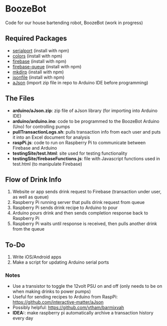 # BoozeBot
Code for our house bartending robot, BoozeBot (work in progress)

## Required Packages
 - [serialport](https://github.com/voodootikigod/node-serialport) (install with npm)
 - [colors](https://github.com/marak/colors.js/) (install with npm)
 - [firebase](https://github.com/firebase) (install with npm)
 - [firebase-queue](https://github.com/firebase/firebase-queue) (install with npm)
 - [mkdirp](https://github.com/substack/node-mkdirp) (install with npm)
 - [jsonfile](https://github.com/jprichardson/node-jsonfile) (install with npm)
 - [aJson](https://github.com/interactive-matter/aJson) (import zip file in repo to Arduino IDE before programming)

## The Files
 - **arduino/aJson.zip**: zip file of aJson library (for importing into Arduino IDE)
 - **arduino/arduino.ino**: code to be programmed to the BoozeBot Arduino (Uno) for controlling pumps
 - **pullTransactionLogs.sh**: pulls transaction info from each user and puts it into an Excel document for analysis
 - **raspPi.js**: code to run on Raspberry Pi to communicate between Firebase and Arduino
 - **testingSite/test.html**: site used for testing functionality
 - **testingSite/firebaseFunctions.js**: file with Javascript functions used in test.html (to manipulate Firebase)

<!--## Parts List-->
<!--| Part | Cost | Quantity | Total |-->
<!--|------|------|------|------|-->
<!--|[SainSmart 16-Channel Relay Module](http://www.amazon.com/SainSmart-16-CH-16-Channel-Relay-Module/dp/B0057OC66U/ref=sr_1_3?ie=UTF8&qid=1434582815&sr=8-3&keywords=sainsmart+relay)|$22.99|1|$22.99|-->
<!--|[Priming Diaphragm Pump Spray Motor 12V](http://www.amazon.com/gp/product/B00HR8MS7G/ref=ox_sc_act_title_1?ie=UTF8&psc=1&smid=A1THAZDOWP300U)|$6.24|20|$124.80|-->

## Flow of Drink Info
1. Website or app sends drink request to Firebase (transaction under user, as well as queue)
2. Raspberry Pi running server that pulls drink request from queue
3. Raspberry Pi sends drink recipe to Arduino to pour
4. Arduino pours drink and then sends completion response back to Raspberry Pi
5. Raspberry Pi waits until response is received, then pulls another drink from the queue

## To-Do
1. Write iOS/Android apps
2. Make a script for updating Arduino serial ports

### Notes
- Use a transistor to toggle the 12volt PSU on and off (only needs to be on when making drinks to power pumps)
- Useful for sending recipes to Arduino from RaspPi: https://github.com/interactive-matter/aJson
- Possibly helpful: https://github.com/ytham/barmixvah
- **IDEA:**: make raspberry pi automatically archive a transaction history every day
